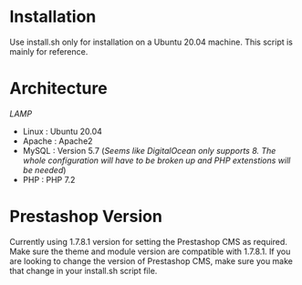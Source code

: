 # Installation
Use install.sh only for installation on a Ubuntu 20.04 machine.
This script is mainly for reference. 

# Architecture
_LAMP_
- Linux : Ubuntu 20.04
- Apache : Apache2
- MySQL : Version 5.7 (_Seems like DigitalOcean only supports 8. The whole configuration will have to be broken up and PHP extenstions will be needed_)
- PHP : PHP 7.2

# Prestashop Version
Currently using 1.7.8.1 version for setting the Prestashop CMS as required.
Make sure the theme and module version are compatible with 1.7.8.1.
If you are looking to change the version of Prestashop CMS, make sure you make that change in your install.sh script file.
